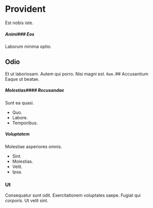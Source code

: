 # Provident
Est nobis iste.
##### Animi### Eos
Laborum minima optio.
## Odio
Et ut laboriosam. Autem qui porro. Nisi magni est.
`Rem.`## Accusantium
Eaque ut beatae.
##### Molestias#### Recusandae
Sunt ea quasi.
* Quo. 
* Labore. 
* Temporibus. 
##### Voluptatem
Molestiae asperiores omnis.
* Sint. 
* Molestias. 
* Velit. 
* Ipsa. 
### Ut
Consequatur sunt odit.
Exercitationem voluptates saepe. Fugiat qui *corporis.* Ut velit sint.